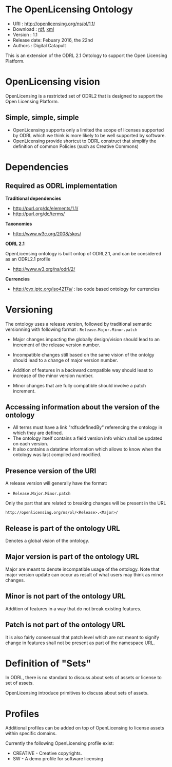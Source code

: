 The OpenLicensing Ontology
==========================

- URI : http://openlicensing.org/ns/ol/1.1/
- Download : [rdf]( http://openlicensing.org/ontologies/ol-1.1.rdf), [xml]( http://openlicensing.org/ontologies/ol-1.1.xml)
- Version : 1.1
- Release date: Febuary 2016, the 22nd
- Authors : Digital Catapult 


This is an extension of the ODRL 2.1 Ontology to support the Open Licensing Platform.


OpenLicensing vision
====================

OpenLicensing is a restricted set of ODRL2 that is designed to support the Open Licensing Platform.

Simple, simple, simple
-----------------------
  - OpenLicensing supports only a limited the scope of licenses supported by ODRL which we think is more likely to be well supported by software.
  - OpenLicensing provide shortcut to ODRL construct that simplify the definition of common Policies (such as Creative Commons)

Dependencies
============

Required as ODRL implementation
-------------------------------
**Traditional dependencies**

- <http://purl.org/dc/elements/1.1/>
- <http://purl.org/dc/terms/>


**Taxonomies**

- <http://www.w3c.org/2008/skos/>


**ODRL 2.1**

OpenLicensing ontology is built ontop of ODRL2.1, and can be considered as an ODRL2.1 profile

- <http://www.w3.org/ns/odrl/2/>


**Currencies**

- <http://cvx.iptc.org/iso4217a/> : iso code based ontology for currencies



Versioning
==========

The ontology uses a release version, followed by  traditional semantic versionning with following format : `Release.Major.Minor.patch`

- Major changes impacting the globally design/vision should lead to an increment of the release version number. 

- Incompatible changes still based on the same vision of the ontolgy should lead to a change of major version number.
- Addition of features in a backward compatible way should least to increase of the minor version number.
- Minor changes that are fully compatible should involve a patch increment.

Accessing information about the version of the ontology
-------------------------------------------------------

- All terms must have a link "rdfs:definedBy" referencing the ontology in which they are defined.
- The ontology itself contains a field version info which shall be updated on each version.
- It also contains a datatime information which allows to know when the ontology was last compiled and modified.

Presence version of the URI 
---------------------------

A release version will generally have the format:

- `Release.Major.Minor.patch`

Only the part that are related to breaking changes will be present in the URL

```
http://openlicensing.org/ns/ol/<Release>.<Major>/ 
```

Release is part of the ontology URL
-----------------------------------
Denotes a global vision of the ontology. 

Major version is part of the ontology URL
-----------------------------------------
Major are meant to denote incompatible usage of the ontology.
Note that major version update can occur as result of what users may think as minor 
changes.

Minor is not part of the ontology URL
-------------------------------------
Addition of features in a way that do not break existing features.

Patch is not part of the ontology URL
-------------------------------------

It is also fairly consensual that patch level which are not meant to signify change
in features shall not be present as part of the namespace URL. 

 





Definition of "Sets"
====================

In ODRL, there is no standard to discuss about sets of assets or license to set of assets.

OpenLicensing introduce primitives to discuss about sets of assets.


Profiles
========
Additional profiles can be added on top of OpenLicensing to license assets within specific domains.

Currently the following OpenLicensing profile exist:
   * CREATIVE - Creative copyrights.
   * SW - A demo profile for software licensing


<!--
=====

* Remove Countries from this ontology, select a suitable external ontology that specialises in this [waiting for review]
* Each element should have a description [done: comment -> description]
* remove ns1:[done / waiting for review]
* Some ids are not valid, needs fixing [done]
* Check all owl constraints used and limit them to remain at least with the RL profile [done - http://mowl-power.cs.man.ac.uk:8080/validator/]
* Language notation on descriptive strings [ck: if other fields needed]
* the dependencies we have on other ontologies should be described and justified in this document [ stripped version?? why? ]

* Move items between OLEX and OL 

In grep olex BAPLA :
'''
prefix olex: <http://digicat.io/ns/olex/0.1/> .
<https://www.copyrighthub.org/s0/hub1/creation/chub/uuid/abd11b12d53d48a09698edb43cb1b2db> a olex:Asset,
        olex:IncomingLinksOnObjects,
        olex:SPARQLSet,
    olex:elementType ol:Asset ;
    olex:predicate olex:explicitOffer ;
    olex:sparql "SELECT ?s {WHERE ?s <http://digicat.io/ns/olex/0.1/explicitOffer> <https://www.copyrighthub.org/s0/hub1/offer/chub/4corners-offerid/12> .}"^^xsd:string ;
    olex:target_object <https://www.copyrighthub.org/s0/hub1/offer/chub/4corners-offerid/12> ;
<https://www.copyrighthub.org/s0/hub1/creation/chub/uuid/feb9b868378f4904898d7a3bc0a4313f> a olex:Asset,
        olex:PurposeInfo,
        olex:WildcardSet,
    olex:elementType ol:Asset ;
    olex:purpose ol:commercial_purpose ;

'''

* There are some ASSET ID TYPES defined, needs reviewing, instance vs class [James Review]
* IdTypes as IRI ? [WARNING ON CONSEQUENCES] 

* Monk ontology dependency, is this required?  [removed]
* Removed actions as same as ODRL [done]
* Many ODRL terms have been redefined in this ontology in order to support serialisation via Monk ... review this. [removed]
* some terms from ODRL have been 'deprecated', this needs reviewing and justification/decision detailed in this document. [wip]
* some of the ontologies in our dependency folder have been modified (reduced in size) this should be documented in this document [wip]
* document host constraints (ck dene) | CONSTRAINT: (...)
* review how we version the ontology | [wip]
* describe in this document the versioning naming convention | [wip]
* * term host !!
-->


